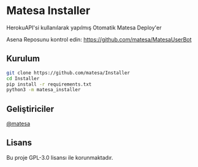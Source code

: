 # Matesa Installer
HerokuAPI'si kullanılarak yapılmış Otomatik Matesa Deploy'er

Asena Reposunu kontrol edin: https://github.com/matesa/MatesaUserBot
## Kurulum
```sh
git clone https://github.com/matesa/Installer
cd Installer
pip install -r requirements.txt
python3 -m matesa_installer
```

## Geliştiriciler
[@matesa](https://t.me/poyraz2103)


## Lisans
Bu proje GPL-3.0 lisansı ile korunmaktadır.
